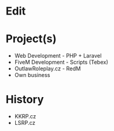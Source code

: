 # Edit


# Project(s)

* Web Development - PHP + Laravel
* FiveM Development - Scripts (Tebex)
* OutlawRoleplay.cz - RedM
* Own business

# History

* KKRP.cz
* LSRP.cz
